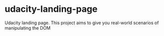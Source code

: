 # udacity-landing-page
Udacity landing page. This project aims to give you real-world scenarios of manipulating the DOM
